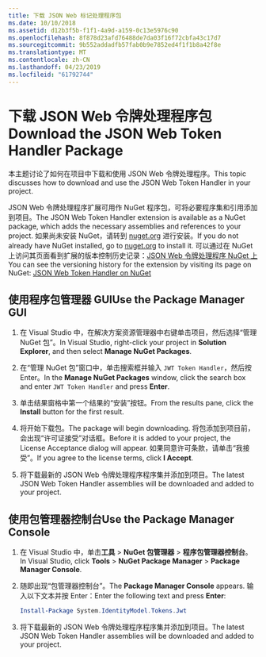 ```yaml
---
title: 下载 JSON Web 标记处理程序包
ms.date: 10/10/2018
ms.assetid: d12b3f5b-f1f1-4a9d-a159-0c13e5976c90
ms.openlocfilehash: 8f878d23afd76488de7da03f16f72cbfa43c17d7
ms.sourcegitcommit: 9b552addadfb57fab0b9e7852ed4f1f1b8a42f8e
ms.translationtype: MT
ms.contentlocale: zh-CN
ms.lasthandoff: 04/23/2019
ms.locfileid: "61792744"
---
```

# <a name="download-the-json-web-token-handler-package"></a><span data-ttu-id="5f641-102">下载 JSON Web 令牌处理程序包</span><span class="sxs-lookup"><span data-stu-id="5f641-102">Download the JSON Web Token Handler Package</span></span>

<span data-ttu-id="5f641-103">本主题讨论了如何在项目中下载和使用 JSON Web 令牌处理程序。</span><span class="sxs-lookup"><span data-stu-id="5f641-103">This topic discusses how to download and use the JSON Web Token Handler in your project.</span></span>

<span data-ttu-id="5f641-104">JSON Web 令牌处理程序扩展可用作 NuGet 程序包，可将必要程序集和引用添加到项目。</span><span class="sxs-lookup"><span data-stu-id="5f641-104">The JSON Web Token Handler extension is available as a NuGet package, which adds the necessary assemblies and references to your project.</span></span> <span data-ttu-id="5f641-105">如果尚未安装 NuGet，请转到 [nuget.org](https://nuget.org) 进行安装。</span><span class="sxs-lookup"><span data-stu-id="5f641-105">If you do not already have NuGet installed, go to [nuget.org](https://nuget.org) to install it.</span></span> <span data-ttu-id="5f641-106">可以通过在 NuGet 上访问其页面看到扩展的版本控制历史记录：[JSON Web 令牌处理程序 NuGet 上](https://www.nuget.org/packages/System.IdentityModel.Tokens.Jwt/)</span><span class="sxs-lookup"><span data-stu-id="5f641-106">You can see the versioning history for the extension by visiting its page on NuGet: [JSON Web Token Handler on NuGet](https://www.nuget.org/packages/System.IdentityModel.Tokens.Jwt/)</span></span>

## <a name="use-the-package-manager-gui"></a><span data-ttu-id="5f641-107">使用程序包管理器 GUI</span><span class="sxs-lookup"><span data-stu-id="5f641-107">Use the Package Manager GUI</span></span>

1. <span data-ttu-id="5f641-108">在 Visual Studio 中，在解决方案资源管理器中右键单击项目，然后选择“管理 NuGet 包”。</span><span class="sxs-lookup"><span data-stu-id="5f641-108">In Visual Studio, right-click your project in **Solution Explorer**, and then select **Manage NuGet Packages**.</span></span>

2. <span data-ttu-id="5f641-109">在“管理 NuGet 包”窗口中，单击搜索框并输入 `JWT Token Handler`，然后按 Enter。</span><span class="sxs-lookup"><span data-stu-id="5f641-109">In the **Manage NuGet Packages** window, click the search box and enter `JWT Token Handler` and press **Enter**.</span></span>

3. <span data-ttu-id="5f641-110">单击结果窗格中第一个结果的“安装”按钮。</span><span class="sxs-lookup"><span data-stu-id="5f641-110">From the results pane, click the **Install** button for the first result.</span></span>

4. <span data-ttu-id="5f641-111">将开始下载包。</span><span class="sxs-lookup"><span data-stu-id="5f641-111">The package will begin downloading.</span></span> <span data-ttu-id="5f641-112">将包添加到项目前，会出现“许可证接受”对话框。</span><span class="sxs-lookup"><span data-stu-id="5f641-112">Before it is added to your project, the License Acceptance dialog will appear.</span></span> <span data-ttu-id="5f641-113">如果同意许可条款，请单击“我接受”。</span><span class="sxs-lookup"><span data-stu-id="5f641-113">If you agree to the license terms, click **I Accept**.</span></span>

5. <span data-ttu-id="5f641-114">将下载最新的 JSON Web 令牌处理程序程序集并添加到项目。</span><span class="sxs-lookup"><span data-stu-id="5f641-114">The latest JSON Web Token Handler assemblies will be downloaded and added to your project.</span></span>

## <a name="use-the-package-manager-console"></a><span data-ttu-id="5f641-115">使用包管理器控制台</span><span class="sxs-lookup"><span data-stu-id="5f641-115">Use the Package Manager Console</span></span>

1. <span data-ttu-id="5f641-116">在 Visual Studio 中，单击**工具** > **NuGet 包管理器** > **程序包管理器控制台**。</span><span class="sxs-lookup"><span data-stu-id="5f641-116">In Visual Studio, click **Tools** > **NuGet Package Manager** > **Package Manager Console**.</span></span>

2. <span data-ttu-id="5f641-117">随即出现“包管理器控制台”。</span><span class="sxs-lookup"><span data-stu-id="5f641-117">The **Package Manager Console** appears.</span></span> <span data-ttu-id="5f641-118">输入以下文本并按 Enter：</span><span class="sxs-lookup"><span data-stu-id="5f641-118">Enter the following text and press **Enter**:</span></span>

    ```powershell
    Install-Package System.IdentityModel.Tokens.Jwt
    ```

3. <span data-ttu-id="5f641-119">将下载最新的 JSON Web 令牌处理程序程序集并添加到项目。</span><span class="sxs-lookup"><span data-stu-id="5f641-119">The latest JSON Web Token Handler assemblies will be downloaded and added to your project.</span></span>